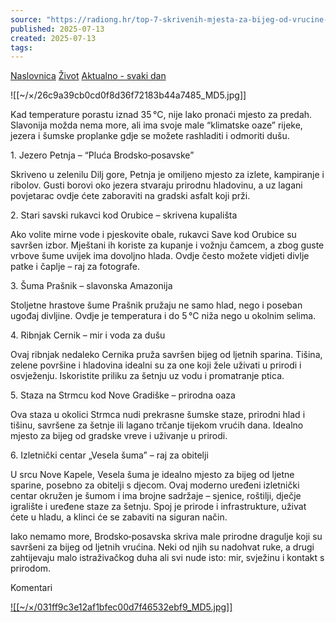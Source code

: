 ```yaml
---
source: "https://radiong.hr/top-7-skrivenih-mjesta-za-bijeg-od-vrucine-u-brodsko%E2%80%91posavskoj-zupaniji/"
published: 2025-07-13
created: 2025-07-13
tags:
---
```

[Naslovnica](https://radiong.hr/) [Život](https://radiong.hr/kategorija/zivot/ "Pregled svih poruka Život") [Aktualno - svaki dan](https://radiong.hr/kategorija/zivot/aktualno-svaki-dan/ "Pregled svih poruka Aktualno - svaki dan")

![[~/×/26c9a39cb0cd0f8d36f72183b44a7485_MD5.jpg]]

Kad temperature porastu iznad 35 °C, nije lako pronaći mjesto za predah. Slavonija možda nema more, ali ima svoje male “klimatske oaze” rijeke, jezera i šumske proplanke gdje se možete rashladiti i odmoriti dušu.

1\. Jezero Petnja – “Pluća Brodsko‑posavske”

Skriveno u zelenilu Dilj gore, Petnja je omiljeno mjesto za izlete, kampiranje i ribolov. Gusti borovi oko jezera stvaraju prirodnu hladovinu, a uz lagani povjetarac ovdje ćete zaboraviti na gradski asfalt koji prži.

2\. Stari savski rukavci kod Orubice – skrivena kupališta

Ako volite mirne vode i pjeskovite obale, rukavci Save kod Orubice su savršen izbor. Mještani ih koriste za kupanje i vožnju čamcem, a zbog guste vrbove šume uvijek ima dovoljno hlada. Ovdje često možete vidjeti divlje patke i čaplje – raj za fotografe.

3\. Šuma Prašnik – slavonska Amazonija

Stoljetne hrastove šume Prašnik pružaju ne samo hlad, nego i poseban ugođaj divljine. Ovdje je temperatura i do 5 °C niža nego u okolnim selima.

4\. Ribnjak Cernik – mir i voda za dušu

Ovaj ribnjak nedaleko Cernika pruža savršen bijeg od ljetnih sparina. Tišina, zelene površine i hladovina idealni su za one koji žele uživati u prirodi i osvježenju. Iskoristite priliku za šetnju uz vodu i promatranje ptica.

5\. Staza na Strmcu kod Nove Gradiške – prirodna oaza

Ova staza u okolici Strmca nudi prekrasne šumske staze, prirodni hlad i tišinu, savršene za šetnje ili lagano trčanje tijekom vrućih dana. Idealno mjesto za bijeg od gradske vreve i uživanje u prirodi.

6\. Izletnički centar „Vesela šuma” – raj za obitelji

U srcu Nove Kapele, Vesela šuma je idealno mjesto za bijeg od ljetne sparine, posebno za obitelji s djecom. Ovaj moderno uređeni izletnički centar okružen je šumom i ima brojne sadržaje – sjenice, roštilji, dječje igralište i uređene staze za šetnju. Spoj je prirode i infrastrukture, uživat ćete u hladu, a klinci će se zabaviti na siguran način.

Iako nemamo more, Brodsko‑posavska skriva male prirodne dragulje koji su savršeni za bijeg od ljetnih vrućina. Neki od njih su nadohvat ruke, a drugi zahtijevaju malo istraživačkog duha ali svi nude isto: mir, svježinu i kontakt s prirodom.

Komentari

[![[~/×/031ff9c3e12af1bfec00d7f46532ebf9_MD5.jpg]]](http://kontoar.hr/)